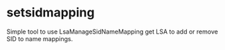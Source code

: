 # setsidmapping
Simple tool to use LsaManageSidNameMapping get LSA to add or remove SID to name mappings.
